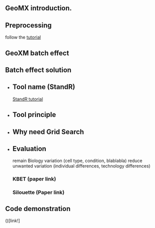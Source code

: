 ## GeoMX introduction. 
## Preprocessing
follow the [tutorial](https://bioconductor.org/packages/devel/workflows/vignettes/GeoMxWorkflows/inst/doc/GeomxTools_RNA-NGS_Analysis.html)
## GeoXM batch effect
## Batch effect solution
 - ## Tool name (StandR)
   [StandR tutorial](https://davislaboratory.github.io/GeoMXAnalysisWorkflow/articles/GeoMXAnalysisWorkflow.html)
 - ## Tool principle
 - ## Why need Grid Search
 - ## Evaluation
    remain Biology variation (cell type, condition, blablabla)
    reduce unwanted variation (individual differences, technology differences)
    ### KBET (paper link)
    ### Silouette (Paper link)
    
## Code demonstration
 ()[link!]
 
